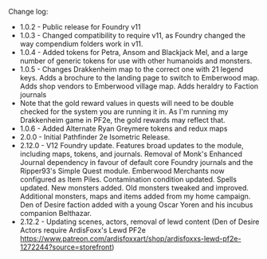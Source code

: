 Change log: 

* 1.0.2 - Public release for Foundry v11
* 1.0.3 - Changed compatibility to require v11, as Foundry changed the way compendium folders work in v11.
* 1.0.4 - Added tokens for Petra, Ansom and Blackjack Mel, and a large number of generic tokens for use with other humanoids and monsters.
* 1.0.5 - Changes Drakkenheim map to the correct one with 21 legend keys. Adds a brochure to the landing page to switch to Emberwood map. Adds shop vendors to Emberwood village map. Adds heraldry to Faction journals
* Note that the gold reward values in quests will need to be double checked for the system you are running it in. As I'm running my Drakkenheim game in PF2e, the gold rewards may reflect that.
* 1.0.6 - Added Alternate Ryan Greymere tokens and redux maps
* 2.0.0 - Initial Pathfinder 2e Isometric Release.
* 2.12.0 - V12 Foundry update. Features broad updates to the module, including maps, tokens, and journals. Removal of Monk's Enhanced Journal dependency in favour of default core Foundry journals and the Ripper93's Simple Quest module. Emberwood Merchants now configured as Item Piles. Contamination condition updated. Spells updated. New monsters added. Old monsters tweaked and improved. Additional monsters, maps and items added from my home campaign. Den of Desire faction added with a young Oscar Yoren and his incubus companion Belthazar.
* 2.12.2 - Updating scenes, actors, removal of lewd content (Den of Desire Actors require ArdisFoxx's Lewd PF2e https://www.patreon.com/ardisfoxxart/shop/ardisfoxxs-lewd-pf2e-1272244?source=storefront)
